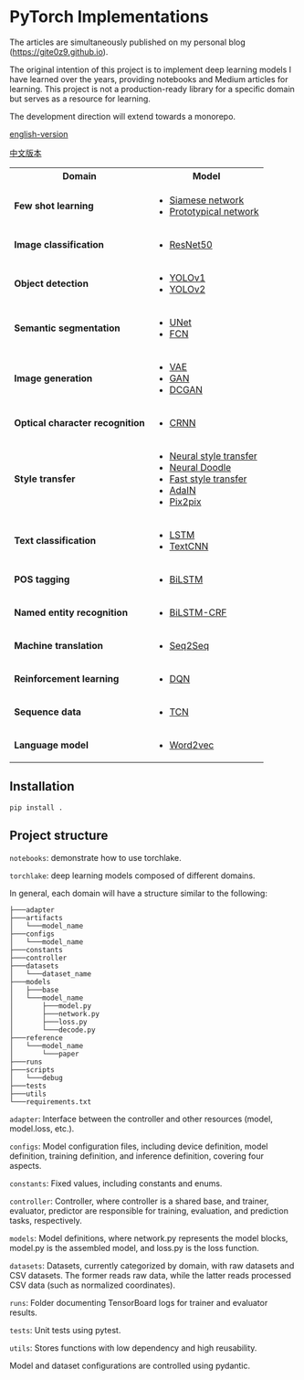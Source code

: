 # PyTorch Implementations

The articles are simultaneously published on my personal blog (https://gite0z9.github.io).

The original intention of this project is to implement deep learning models I have learned over the years, providing notebooks and Medium articles for learning. This project is not a production-ready library for a specific domain but serves as a resource for learning.

The development direction will extend towards a monorepo.

[english-version](https://github.com/gitE0Z9/pytorch-implementations/blob/main/README.en.md)

[中文版本](https://github.com/gitE0Z9/pytorch-implementations/blob/main/README.md)

<table>
  <tr>
    <th>Domain</th>
    <th>Model</th>
  </tr>
  <tr>
    <td>
      <b>Few shot learning</b>
    </td>
    <td>
      <ul>
        <li>
          <a
            href="https://acrocanthosaurus627.medium.com/%E7%B6%93%E5%85%B8%E7%B6%B2%E8%B7%AF%E7%B3%BB%E5%88%97-%E4%B8%80-siamese-network-c06dc78242ed"
            >Siamese network</a
          >
        </li>
        <li>
          <a
            href="https://acrocanthosaurus627.medium.com/%E7%B6%93%E5%85%B8%E7%B6%B2%E8%B7%AF%E7%B3%BB%E5%88%97-13-prototypical-network-360f0e411d21"
            >Prototypical network</a
          >
        </li>
      </ul>
    </td>
  </tr>
  <tr>
    <td>
      <b>Image classification</b>
    </td>
    <td>
      <ul>
        <li>
          <a
            href="https://acrocanthosaurus627.medium.com/%E7%B6%93%E5%85%B8%E7%B6%B2%E8%B7%AF%E7%B3%BB%E5%88%97-%E4%B8%83-resnet-690868d7af43"
            >ResNet50</a
          >
        </li>
      </ul>
    </td>
  </tr>
  <tr>
    <td><b>Object detection</b></td>
    <td>
      <ul>
        <li>
          <a
            href="https://acrocanthosaurus627.medium.com/object-detection-from-scratch-with-pytorch-yolov1-a56b49024c22"
            >YOLOv1</a
          >
        </li>
        <li>
          <a
            href="https://acrocanthosaurus627.medium.com/object-detection-from-scratch-with-pytorch-yolov2-722c4d66cd43"
            >YOLOv2</a
          >
        </li>
      </ul>
    </td>
  </tr>
  <tr>
        <td><b>Semantic segmentation</b></td>
        <td>
            <ul>
                <li><a href='https://acrocanthosaurus627.medium.com/%E7%B6%93%E5%85%B8%E7%B6%B2%E8%B7%AF%E7%B3%BB%E5%88%97-%E5%8D%81-unet-545efa00ad99'>UNet</a></li>
                <li><a href='https://acrocanthosaurus627.medium.com/pytorch%E5%AF%A6%E4%BD%9C%E7%B3%BB%E5%88%97-fcn-89cac059179b'>FCN</a></li>
            </ul>
        </td>
    </tr>
    <tr>
        <td><b>Image generation</b></td>
        <td>
            <ul>
                <li><a href='https://acrocanthosaurus627.medium.com/%E7%B6%93%E5%85%B8%E7%B6%B2%E8%B7%AF%E7%B3%BB%E5%88%97-%E4%BA%8C-variational-autoencoder-954596aae539'>VAE</a></li>
                <li><a href='https://acrocanthosaurus627.medium.com/%E7%B6%93%E5%85%B8%E7%B6%B2%E8%B7%AF%E7%B3%BB%E5%88%97-%E4%B8%89-generative-adversarial-network-445ffdc297fd'>GAN</a></li>
                <li><a href='https://acrocanthosaurus627.medium.com/%E7%B6%93%E5%85%B8%E7%B6%B2%E8%B7%AF%E7%B3%BB%E5%88%97-11-dcgan-40a78e279030'>DCGAN</a></li>
            </ul>
        </td>
    </tr>
    <tr>
        <td><b>Optical character recognition</b></td>
        <td>
            <ul>
                <li><a href='https://acrocanthosaurus627.medium.com/pytorch-%E5%AF%A6%E4%BD%9C%E7%B3%BB%E5%88%97-crnn-b2a7a8fa1698'>CRNN</a></li>
            </ul>
        </td>
    </tr>
    <tr>
        <td><b>Style transfer</b></td>
        <td>
            <ul>
                <li><a href='https://acrocanthosaurus627.medium.com/%E7%B6%93%E5%85%B8%E7%B6%B2%E8%B7%AF%E7%B3%BB%E5%88%97-%E4%B9%9D-image-style-transfer-371e161c5620'>Neural style transfer</a></li>
                <li><a href='https://acrocanthosaurus627.medium.com/pytorch%E5%AF%A6%E4%BD%9C%E7%B3%BB%E5%88%97-neural-doodle-80bb55108836'>Neural Doodle</a></li>
                <li><a href='https://acrocanthosaurus627.medium.com/pytorch-%E5%AF%A6%E4%BD%9C%E7%B3%BB%E5%88%97-fast-style-transfer-6630af677395'>Fast style transfer</a></li>
                <li><a href='https://acrocanthosaurus627.medium.com/pytorch-%E5%AF%A6%E4%BD%9C%E7%B3%BB%E5%88%97-adain-f18fd4bca76b'>AdaIN</a></li>
                <li><a href='https://acrocanthosaurus627.medium.com/%E7%B6%93%E5%85%B8%E7%B6%B2%E8%B7%AF%E7%B3%BB%E5%88%97-14-pix2pix-5b550c1fbb39'>Pix2pix</a></li>
            </ul>
        </td>
    </tr>
    <tr>
        <td><b>Text classification</b></td>
        <td>
            <ul>
                <li><a href='https://acrocanthosaurus627.medium.com/%E7%B6%93%E5%85%B8%E7%B6%B2%E8%B7%AF%E7%B3%BB%E5%88%97-%E5%9B%9B-long-short-term-memory-21c097616641'>LSTM</a></li>
                <li><a href='https://acrocanthosaurus627.medium.com/%E7%B6%93%E5%85%B8%E7%B6%B2%E8%B7%AF%E7%B3%BB%E5%88%97-%E4%BA%94-textcnn-cd9442139f8c'>TextCNN</a></li>
            </ul>
        </td>
    </tr>
    <tr>
        <td><b>POS tagging</b></td>
        <td>
            <ul>
                <li><a href='https://acrocanthosaurus627.medium.com/pytorch-%E5%AF%A6%E4%BD%9C%E7%B3%BB%E5%88%97-bilstm-92d8e01d488e'>BiLSTM</a></li>
            </ul>
        </td>
    </tr>
    <tr>
        <td><b>Named entity recognition</b></td>
        <td>
            <ul>
                <li><a href='https://acrocanthosaurus627.medium.com/pytorch-%E5%AF%A6%E4%BD%9C%E7%B3%BB%E5%88%97-bilstm-crf-7d2014a286f6'>BiLSTM-CRF</a></li>
            </ul>
        </td>
    </tr>
    <tr>
        <td><b>Machine translation</b></td>
        <td>
            <ul>
                <li><a href='https://acrocanthosaurus627.medium.com/%E7%B6%93%E5%85%B8%E7%B6%B2%E8%B7%AF%E7%B3%BB%E5%88%97-%E5%85%AD-sequence-to-sequence-327886dafa4'>Seq2Seq</a></li>
            </ul>
        </td>
    </tr>
    <tr>
        <td><b>Reinforcement learning</b></td>
        <td>
            <ul>
                <li><a href='https://acrocanthosaurus627.medium.com/%E7%B6%93%E5%85%B8%E7%B6%B2%E8%B7%AF%E7%B3%BB%E5%88%97-%E5%85%AB-deep-q-network-b12d7769e337'>DQN</a></li>
            </ul>
        </td>
    </tr>
    <tr>
        <td><b>Sequence data</b></td>
        <td>
            <ul>
                <li><a href='https://acrocanthosaurus627.medium.com/%E7%B6%93%E5%85%B8%E7%B6%B2%E8%B7%AF%E7%B3%BB%E5%88%97-12-temporal-convolutional-network-799a243ffa2d'>TCN</a></li>
            </ul>
        </td>
    </tr>
    <tr>
        <td><b>Language model</b></td>
        <td>
            <ul>
                <li><a href='https://acrocanthosaurus627.medium.com/language-model-from-scratch-with-pytorch-word2vec-10e77770cc57'>Word2vec</a></li>
            </ul>
        </td>
    </tr>
</table>

## Installation

`pip install .`

## Project structure

`notebooks`: demonstrate how to use torchlake.

`torchlake`: deep learning models composed of different domains.

In general, each domain will have a structure similar to the following:

```
├───adapter
├───artifacts
│   └───model_name
├───configs
│   └───model_name
├───constants
├───controller
├───datasets
│   └───dataset_name
├───models
│   ├───base
│   └───model_name
│       ├───model.py
│       ├───network.py
│       ├───loss.py
│       └───decode.py
├───reference
│   └───model_name
│       └───paper
├───runs
├───scripts
│   └───debug
├───tests
├───utils
└───requirements.txt
```

`adapter`: Interface between the controller and other resources (model, model.loss, etc.).

`configs`: Model configuration files, including device definition, model definition, training definition, and inference definition, covering four aspects.

`constants`: Fixed values, including constants and enums.

`controller`: Controller, where controller is a shared base, and trainer, evaluator, predictor are responsible for training, evaluation, and prediction tasks, respectively.

`models`: Model definitions, where network.py represents the model blocks, model.py is the assembled model, and loss.py is the loss function.

`datasets`: Datasets, currently categorized by domain, with raw datasets and CSV datasets. The former reads raw data, while the latter reads processed CSV data (such as normalized coordinates).

`runs`: Folder documenting TensorBoard logs for trainer and evaluator results.

`tests`: Unit tests using pytest.

`utils`: Stores functions with low dependency and high reusability.

Model and dataset configurations are controlled using pydantic.